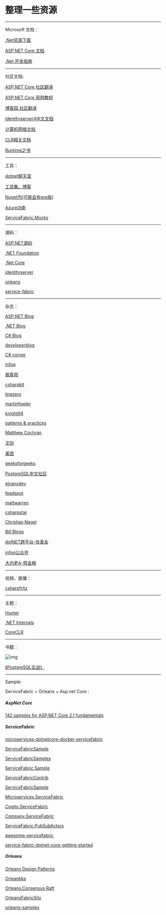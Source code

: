 # 整理一些资源

----

Microsoft 文档：

[.Net资源下载](https://www.microsoft.com/net/)

[ASP.NET Core 文档](https://docs.microsoft.com/zh-cn/aspnet/core/index?view=aspnetcore-2.1)

[.Net 开发指南](https://docs.microsoft.com/en-us/dotnet/welcome)

----
社区文档:

[ASP.NET Core 社区翻译](https://github.com/dotnetcore/aspnetcore-doc-cn)

[ASP.NET Core 简明教程](https://windsting.github.io/little-aspnetcore-book/book/chapters/your-first-application/)

[博客园 社区翻译](http://www.cnblogs.com/dotNETCoreSG/p/aspnetcore-index.html)

[identityserver4中文文档](http://identityserver4-zh-cn.readthedocs.io/zh_CN/release/)

[计算机网络文档](https://hit-alibaba.github.io/interview/basic/network/HTTP.html)

[CLR相关文档](https://github.com/dotnet/coreclr/tree/master/Documentation)

[Runtime之书](https://github.com/dotnet/coreclr/tree/master/Documentation/botr)

----
工具：

[dotnet聊天室](https://gitter.im/dotnet/community)

[工具集、博客](http://www.ikende.com/)

[Nuget包(可能会有pre版)](https://dotnet.myget.org/gallery)

[Azure功能](https://www.azure.cn/en-us/support/service-dashboard/)

[ServiceFabric.Mocks](https://github.com/loekd/ServiceFabric.Mocks)

----
源码：

[ASP.NET源码](https://github.com/aspnet)

[.NET Foundation](https://github.com/dotnet)

[.Net Core](https://github.com/dotnet/core)

[identityserver](https://github.com/IdentityServer)

[orleans](https://github.com/dotnet/orleans/)

[service-fabric](https://github.com/Microsoft/service-fabric)

----
杂志：

[ASP.NET Blog](https://blogs.msdn.microsoft.com/webdev/)

[.NET Blog](https://blogs.msdn.microsoft.com/dotnet/)

[C# Blog](https://blogs.msdn.microsoft.com/dotnet/tag/c/)

[developerblog](https://www.microsoft.com/developerblog/)

[C# corner](https://www.c-sharpcorner.com/)

[infoq](http://www.infoq.com/cn/)

[极客邦](https://www.geekbang.org/)

[csharpkit](https://www.csharpkit.com/)

[linezero](https://www.cnblogs.com/linezero/)

[martinfowler](https://martinfowler.com/)

[knight94](https://me.csdn.net/knight94)

[patterns & practices](https://docs.microsoft.com/en-us/previous-versions/msp-n-p/ff921345(v%3dpandp.10))

[Matthew Cochran](https://www.c-sharpcorner.com/members/matthew-cochran/articles)

[沈剑](http://zhuanlan.51cto.com/columnlist/shenj/)

[美团](https://tech.meituan.com/archives)

[geeksforgeeks](https://www.geeksforgeeks.org/)

[PostgreSQL中文社区](http://www.postgres.cn/home)

[elvanydev](http://elvanydev.com/index.html)

[feedspot](https://blog.feedspot.com)

[mattwarren](http://mattwarren.org/)

[csharpstar](https://www.csharpstar.com/)

[Christian Nagel](https://csharp.christiannagel.com/)

[Bill Blogs](http://thebillwagner.com/Blog)

[dotNET跨平台-张善友](https://mp.weixin.qq.com/profile?src=3&timestamp=1535641232&ver=1&signature=7Gh26kWPXsXpeDs0O4OdHfvJlknAaS*oRbMsBT0f9sEyCIflXmQHbPsr7wbf8Nle64dayhQAwzeYLYD3nTy*5A==)

[infoq公众号](https://mp.weixin.qq.com/profile?src=3&timestamp=1535641691&ver=1&signature=33uh3zsZYPHNwW6fGu*vFp3FE0rOMtA82o8ZUHSy4GziIlbSPpFE1hf1JfgHZvUVbpAlK*V8-tK6bF7X8*9FJg==)

[大内老A-蒋金楠](https://mp.weixin.qq.com/profile?src=3&timestamp=1535640811&ver=1&signature=hzBvtxxJfmnQd9UrimtUkfzNFd6O4sK1typerNpePZEJNltx9RI3nOdOIH9*65wylLdxBtfVrLEhxfqvQFS12w==)

----
视频、直播：

[csharpfritz](https://www.twitch.tv/csharpfritz)

----
主题：

[Hunter](https://www.cnblogs.com/zd1994/category/1135637.html)

[.NET Internals](http://mattwarren.org/2018/01/22/Resources-for-Learning-about-.NET-Internals/)

[CoreCLR](http://mattwarren.org/2017/03/23/Hitchhikers-Guide-to-the-CoreCLR-Source-Code/)

----

书籍：

![img](http://www.postgres.cn/images/news/2018/20180729_2150_book.png)

[《PostgreSQL实战》](https://search.jd.com/Search?keyword=PostgreSQL%E5%AE%9E%E6%88%98&enc=utf-8&wq=PostgreSQL%E5%AE%9E%E6%88%98&pvid=903bbeba655a4b4ea472a7aaf2871b79)

----
Sample:

ServiceFabric + Orleans + Asp.net Core :

##### AspNet Core

[142 samples for ASP.NET Core 2.1 fundamentals](https://github.com/dodyg/practical-aspnetcore)


##### ServiceFabric

[microservices-dotnetcore-docker-servicefabric](https://github.com/vany0114/microservices-dotnetcore-docker-servicefabric)

[ServiceFabricSample](https://github.com/JacobAtchley/ServiceFabricSample/tree/forks/jacob)

[ServiceFabricSamples](https://github.com/massimobonanni/ServiceFabricSamples)

[ServiceFabric Sample](https://azure.microsoft.com/en-us/resources/samples/?service=service-fabric&sort=0)

[ServiceFabricContrib](https://github.com/heavenwing/ServiceFabricContrib)

[ServiceFabricSample](https://github.com/devbrsa/ServiceFabricSample)

[Microservices.ServiceFabric](https://github.com/danielmarbach/Microservices.ServiceFabric)

[Cogito.ServiceFabric](https://github.com/wasabii/Cogito.ServiceFabric)

[Company.ServiceFabric](https://github.com/countincognito/Company.ServiceFabric)

[ServiceFabric.PubSubActors](https://github.com/loekd/ServiceFabric.PubSubActors)

[awesome-servicefabric](https://github.com/lawrencegripper/awesome-servicefabric)

[service-fabric-dotnet-core-getting-started](https://github.com/Azure-Samples/service-fabric-dotnet-core-getting-started)

##### Orleans

[Orleans Design Patterns](https://github.com/OrleansContrib/DesignPatterns)

[Orleankka](http://orleanscontrib.github.io/Orleankka/)

[Orleans.Consensus Raft](https://github.com/OrleansContrib/Orleans.Consensus)

[OrleansFabricSilo](https://github.com/OrleansContrib/OrleansFabricSilo)

[orleans-samples](https://github.com/OrleansContrib/orleans-samples)
